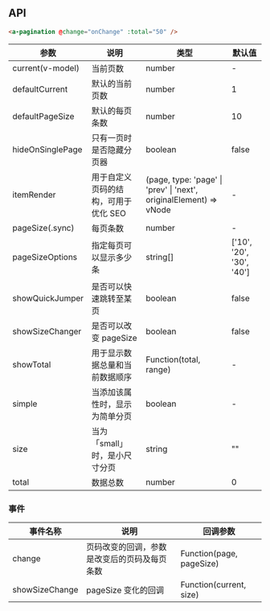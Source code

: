 ## API

```html
<a-pagination @change="onChange" :total="50" />
```

| 参数 | 说明 | 类型 | 默认值 |
| --- | --- | --- | --- |
| current(v-model) | 当前页数 | number | - |
| defaultCurrent | 默认的当前页数 | number | 1 |
| defaultPageSize | 默认的每页条数 | number | 10 |
| hideOnSinglePage | 只有一页时是否隐藏分页器 | boolean | false |
| itemRender | 用于自定义页码的结构，可用于优化 SEO | (page, type: 'page' \| 'prev' \| 'next', originalElement) => vNode | - |
| pageSize(.sync) | 每页条数 | number | - |
| pageSizeOptions | 指定每页可以显示多少条 | string\[] | \['10', '20', '30', '40'] |
| showQuickJumper | 是否可以快速跳转至某页 | boolean | false |
| showSizeChanger | 是否可以改变 pageSize | boolean | false |
| showTotal | 用于显示数据总量和当前数据顺序 | Function(total, range) | - |
| simple | 当添加该属性时，显示为简单分页 | boolean | - |
| size | 当为「small」时，是小尺寸分页 | string | "" |
| total | 数据总数 | number | 0 |

### 事件

| 事件名称       | 说明                                         | 回调参数                 |
| -------------- | -------------------------------------------- | ------------------------ |
| change         | 页码改变的回调，参数是改变后的页码及每页条数 | Function(page, pageSize) | noop |
| showSizeChange | pageSize 变化的回调                          | Function(current, size)  | noop |
